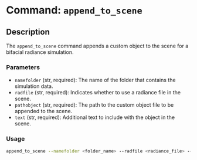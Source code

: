 # Command: `append_to_scene`

## Description

The `append_to_scene` command appends a custom object to the scene for a bifacial radiance simulation.

### Parameters

- `namefolder` (str, required): The name of the folder that contains the simulation data.
- `radfile` (str, required): Indicates whether to use a radiance file in the scene.
- `pathobject` (str, required): The path to the custom object file to be appended to the scene.
- `text` (str, required): Additional text to include with the object in the scene.

### Usage

```bash
append_to_scene --namefolder <folder_name> --radfile <radiance_file> --pathobject <object_file_path> --text <additional_text>
```